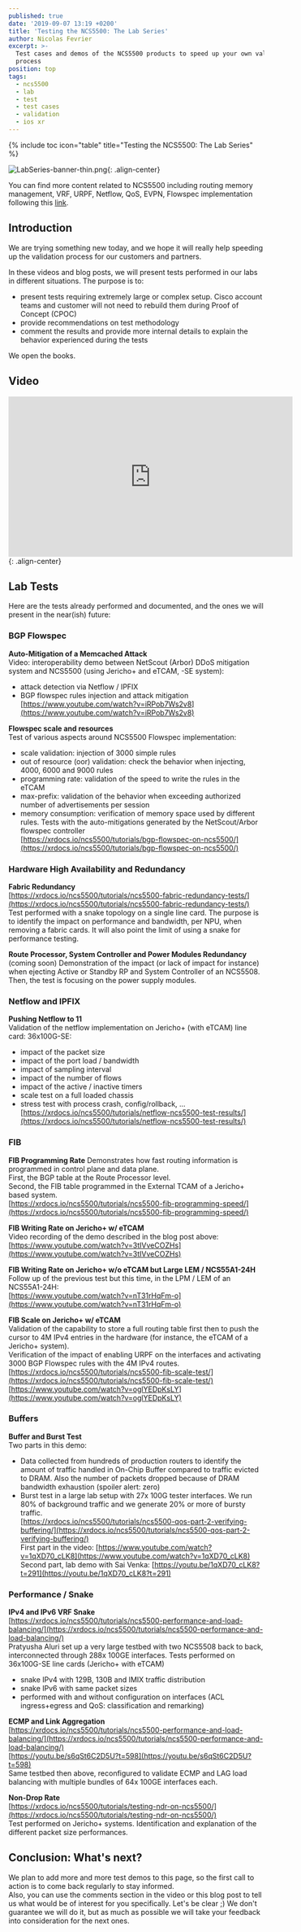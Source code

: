 ```yaml
---
published: true
date: '2019-09-07 13:19 +0200'
title: 'Testing the NCS5500: The Lab Series'
author: Nicolas Fevrier
excerpt: >-
  Test cases and demos of the NCS5500 products to speed up your own validation
  process
position: top
tags:
  - ncs5500
  - lab
  - test
  - test cases
  - validation
  - ios xr
---
```

{% include toc icon="table" title="Testing the NCS5500: The Lab Series" %}

![LabSeries-banner-thin.png]({{site.baseurl}}/images/LabSeries-banner-thin.png){: .align-center}

You can find more content related to NCS5500 including routing memory management, VRF, URPF, Netflow, QoS, EVPN, Flowspec implementation following this [link](https://xrdocs.io/ncs5500/tutorials/).

## Introduction

We are trying something new today, and we hope it will really help speeding up the validation process for our customers and partners.

In these videos and blog posts, we will present tests performed in our labs in different situations. The purpose is to:
- present tests requiring extremely large or complex setup. Cisco account teams and customer will not need to rebuild them during Proof of Concept (CPOC)
- provide recommendations on test methodology
- comment the results and provide more internal details to explain the behavior experienced during the tests

We open the books.

## Video

<iframe type="text/html" width="560" height="315" src="https://www.youtube.com/embed/rWmXXsQeV38?autoplay=1" frameborder="0" allow="autoplay" ></iframe>{: .align-center}

## Lab Tests

Here are the tests already performed and documented, and the ones we will present in the near(ish) future:

### BGP Flowspec

**Auto-Mitigation of a Memcached Attack**  
Video: interoperability demo between NetScout (Arbor) DDoS mitigation system and NCS5500 (using Jericho+ and eTCAM, -SE system):
- attack detection via Netflow / IPFIX
- BGP flowspec rules injection and attack mitigation  
[https://www.youtube.com/watch?v=iRPob7Ws2v8](https://www.youtube.com/watch?v=iRPob7Ws2v8)

**Flowspec scale and resources**  
Test of various aspects around NCS5500 Flowspec implementation:  
- scale validation: injection of 3000 simple rules
- out of resource (oor) validation: check the behavior when injecting, 4000, 6000 and 9000 rules
- programming rate: validation of the speed to write the rules in the eTCAM
- max-prefix: validation of the behavior when exceeding authorized number of advertisements per session
- memory consumption: verification of memory space used by different rules. Tests with the auto-mitigations generated by the NetScout/Arbor flowspec controller  
[https://xrdocs.io/ncs5500/tutorials/bgp-flowspec-on-ncs5500/](https://xrdocs.io/ncs5500/tutorials/bgp-flowspec-on-ncs5500/)

### Hardware High Availability and Redundancy

**Fabric Redundancy**  
[https://xrdocs.io/ncs5500/tutorials/ncs5500-fabric-redundancy-tests/](https://xrdocs.io/ncs5500/tutorials/ncs5500-fabric-redundancy-tests/)  
Test performed with a snake topology on a single line card. The purpose is to identify the impact on performance and bandwidth, per NPU, when removing a fabric cards. It will also point the limit of using a snake for performance testing.

**Route Processor, System Controller and Power Modules Redundancy** (coming soon)
Demonstration of the impact (or lack of impact for instance) when ejecting Active or Standby RP and System Controller of an NCS5508. Then, the test is focusing on the power supply modules.

### Netflow and IPFIX

**Pushing Netflow to 11**  
Validation of the netflow implementation on Jericho+ (with eTCAM) line card: 36x100G-SE:  
- impact of the packet size
- impact of the port load / bandwidth
- impact of sampling interval
- impact of the number of flows
- impact of the active / inactive timers
- scale test on a full loaded chassis
- stress test with process crash, config/rollback, ...  
[https://xrdocs.io/ncs5500/tutorials/netflow-ncs5500-test-results/](https://xrdocs.io/ncs5500/tutorials/netflow-ncs5500-test-results/)

### FIB

**FIB Programming Rate**
Demonstrates how fast routing information is programmed in control plane and data plane.  
First, the BGP table at the Route Processor level.  
Second, the FIB table programmed in the External TCAM of a Jericho+ based system.  
[https://xrdocs.io/ncs5500/tutorials/ncs5500-fib-programming-speed/](https://xrdocs.io/ncs5500/tutorials/ncs5500-fib-programming-speed/)

**FIB Writing Rate on Jericho+ w/ eTCAM**  
Video recording of the demo described in the blog post above:  
[https://www.youtube.com/watch?v=3tIVveCOZHs](https://www.youtube.com/watch?v=3tIVveCOZHs)

**FIB Writing Rate on Jericho+ w/o eTCAM but Large LEM / NCS55A1-24H**  
Follow up of the previous test but this time, in the LPM / LEM of an NCS55A1-24H:  
[https://www.youtube.com/watch?v=nT31rHqFm-o](https://www.youtube.com/watch?v=nT31rHqFm-o)

**FIB Scale on Jericho+ w/ eTCAM**  
Validation of the capability to store a full routing table first then to push the cursor to 4M IPv4 entries in the hardware (for instance, the eTCAM of a Jericho+ system).  
Verification of the impact of enabling URPF on the interfaces and activating 3000 BGP Flowspec rules with the 4M IPv4 routes.  
[https://xrdocs.io/ncs5500/tutorials/ncs5500-fib-scale-test/](https://xrdocs.io/ncs5500/tutorials/ncs5500-fib-scale-test/)  
[https://www.youtube.com/watch?v=oglYEDpKsLY](https://www.youtube.com/watch?v=oglYEDpKsLY)  

### Buffers

**Buffer and Burst Test**  
Two parts in this demo:
- Data collected from hundreds of production routers to identify the amount of traffic handled in On-Chip Buffer compared to traffic evicted to DRAM. Also the number of packets dropped because of DRAM bandwidth exhaustion (spoiler alert: zero)
- Burst test in a large lab setup with 27x 100G tester interfaces. We run 80% of background traffic and we generate 20% or more of bursty traffic.  
[https://xrdocs.io/ncs5500/tutorials/ncs5500-qos-part-2-verifying-buffering/](https://xrdocs.io/ncs5500/tutorials/ncs5500-qos-part-2-verifying-buffering/)  
First part in the video: [https://www.youtube.com/watch?v=1qXD70_cLK8](https://www.youtube.com/watch?v=1qXD70_cLK8)  
Second part, lab demo with Sai Venka: [https://youtu.be/1qXD70_cLK8?t=291](https://youtu.be/1qXD70_cLK8?t=291)

### Performance / Snake

**IPv4 and IPv6 VRF Snake**  
[https://xrdocs.io/ncs5500/tutorials/ncs5500-performance-and-load-balancing/](https://xrdocs.io/ncs5500/tutorials/ncs5500-performance-and-load-balancing/)  
Pratyusha Aluri set up a very large testbed with two NCS5508 back to back, interconnected through 288x 100GE interfaces. Tests performed on 36x100G-SE line cards (Jericho+ with eTCAM)  
- snake IPv4 with 129B, 130B and IMIX traffic distribution
- snake IPv6 with same packet sizes
- performed with and without configuration on interfaces (ACL ingress+egress and QoS: classification and remarking)

**ECMP and Link Aggregation**  
[https://xrdocs.io/ncs5500/tutorials/ncs5500-performance-and-load-balancing/](https://xrdocs.io/ncs5500/tutorials/ncs5500-performance-and-load-balancing/)  
[https://youtu.be/s6qSt6C2D5U?t=598](https://youtu.be/s6qSt6C2D5U?t=598)  
Same testbed then above, reconfigured to validate ECMP and LAG load balancing with multiple bundles of 64x 100GE interfaces each.

**Non-Drop Rate**  
[https://xrdocs.io/ncs5500/tutorials/testing-ndr-on-ncs5500/](https://xrdocs.io/ncs5500/tutorials/testing-ndr-on-ncs5500/)  
Test performed on Jericho+ systems. Identification and explanation of the different packet size performances.

## Conclusion: What's next?

We plan to add more and more test demos to this page, so the first call to action is to come back regularly to stay informed.  
Also, you can use the comments section in the video or this blog post to tell us what would be of interest for you specifically.
Let's be clear ;)  We don't guarantee we will do it, but as much as possible we will take your feedback into consideration for the next ones.
